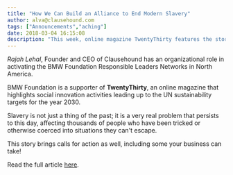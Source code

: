 ```yaml
---
title: "How We Can Build an Alliance to End Modern Slavery"
author: alva@clausehound.com
tags: ["Announcements","aching"]
date: 2018-03-04 16:15:08
description: "This week, online magazine TwentyThirty features the story of modern day slavery that brings calls for action, including some your business can take!"
---
```




*Rajah Lehal*, Founder and CEO of Clausehound has an organizational role in activating the BMW Foundation Responsible Leaders Networks in North America.

BMW Foundation is a supporter of **TwentyThirty**, an online magazine that highlights social innovation activities leading up to the UN sustainability targets for the year 2030.

Slavery is not just a thing of the past; it is a very real problem that persists to this day, affecting thousands of people who have been tricked or otherwise coerced into situations they can't escape.

This story brings calls for action as well, including some your business can take!

Read the full article [here](http://twentythirty.com/build-alliance-end-modern-slavery/).
